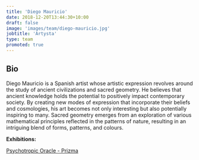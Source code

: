 ```yaml
---
title: 'Diego Mauricio'
date: 2018-12-20T13:44:30+10:00
draft: false
image: 'images/team/diego-mauricio.jpg'
jobtitle: 'Artysta'
type: team
promoted: true
---
```


## Bio

Diego Mauricio is a Spanish artist whose artistic expression revolves around the study of ancient civilizations and sacred geometry. He believes that ancient knowledge holds the potential to positively impact contemporary society. By creating new modes of expression that incorporate their beliefs and cosmologies, his art becomes not only interesting but also potentially inspiring to many. Sacred geometry emerges from an exploration of various mathematical principles reflected in the patterns of nature, resulting in an intriguing blend of forms, patterns, and colours.

**Exhibitions:**

[Psychotropic Oracle  - Prizma](/pokazy/psychotropic-oracle)